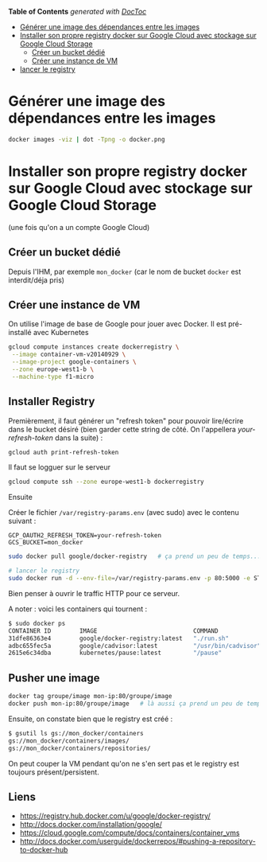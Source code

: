 <!-- START doctoc generated TOC please keep comment here to allow auto update -->
<!-- DON'T EDIT THIS SECTION, INSTEAD RE-RUN doctoc TO UPDATE -->
**Table of Contents**  *generated with [DocToc](https://github.com/thlorenz/doctoc)*

- [Générer une image des dépendances entre les images](#g%C3%A9n%C3%A9rer-une-image-des-d%C3%A9pendances-entre-les-images)
- [Installer son propre registry docker sur Google Cloud avec stockage sur Google Cloud Storage](#installer-son-propre-registry-docker-sur-google-cloud-avec-stockage-sur-google-cloud-storage)
  - [Créer un bucket dédié](#cr%C3%A9er-un-bucket-d%C3%A9di%C3%A9)
  - [Créer une instance de VM](#cr%C3%A9er-une-instance-de-vm)
- [lancer le registry](#lancer-le-registry)

<!-- END doctoc generated TOC please keep comment here to allow auto update -->


# Générer une image des dépendances entre les images
````bash
docker images -viz | dot -Tpng -o docker.png
````

# Installer son propre registry docker sur Google Cloud avec stockage sur Google Cloud Storage

(une fois qu'on a un compte Google Cloud)

## Créer un bucket dédié

Depuis l'IHM, par exemple `mon_docker` (car le nom de bucket `docker` est interdit/déja pris)

## Créer une instance de VM

On utilise l'image de base de Google pour jouer avec Docker. Il est pré-installé avec Kubernetes

````bash
gcloud compute instances create dockerregistry \
 --image container-vm-v20140929 \
 --image-project google-containers \
 --zone europe-west1-b \
 --machine-type f1-micro
 ````

## Installer Registry
Premièrement, il faut générer un "refresh token" pour pouvoir lire/écrire dans le bucket désiré (bien garder cette string de côté. On l'appellera _your-refresh-token_ dans la suite) :

````bash
gcloud auth print-refresh-token
````

Il faut se logguer sur le serveur

````bash
gcloud compute ssh --zone europe-west1-b dockerregistry
````

Ensuite

Créer le fichier `/var/registry-params.env` (avec sudo) avec le contenu suivant :

````
GCP_OAUTH2_REFRESH_TOKEN=your-refresh-token
GCS_BUCKET=mon_docker
````

````bash
sudo docker pull google/docker-registry   # ça prend un peu de temps...

# lancer le registry
sudo docker run -d --env-file=/var/registry-params.env -p 80:5000 -e STORAGE_PATH=/containers google/docker-registry
````

Bien penser à ouvrir le traffic HTTP pour ce serveur.

A noter : voici les containers qui tournent :

````bash
$ sudo docker ps
CONTAINER ID        IMAGE                           COMMAND               CREATED             STATUS              PORTS                    NAMES
31dfe86363e4        google/docker-registry:latest   "./run.sh"            30 minutes ago      Up 30 minutes       0.0.0.0:80->5000/tcp     mad_poincare
adbc655fec5a        google/cadvisor:latest          "/usr/bin/cadvisor"   43 minutes ago      Up 43 minutes                                k8s--cadvisor.1207d44b--cadvisor_-_agent.file--64870a67
2615e6c34dba        kubernetes/pause:latest         "/pause"              43 minutes ago      Up 43 minutes       0.0.0.0:4194->8080/tcp   k8s--net.46426d55--cadvisor_-_agent.file--04e2edda
````

## Pusher une image

````bash
docker tag groupe/image mon-ip:80/groupe/image
docker push mon-ip:80/groupe/image   # là aussi ça prend un peu de temps...
````

Ensuite, on constate bien que le registry est créé :

````bash
$ gsutil ls gs://mon_docker/containers
gs://mon_docker/containers/images/
gs://mon_docker/containers/repositories/
````

On peut couper la VM pendant qu'on ne s'en sert pas et le registry est toujours présent/persistent.

## Liens
* https://registry.hub.docker.com/u/google/docker-registry/
* http://docs.docker.com/installation/google/
* https://cloud.google.com/compute/docs/containers/container_vms
* http://docs.docker.com/userguide/dockerrepos/#pushing-a-repository-to-docker-hub
